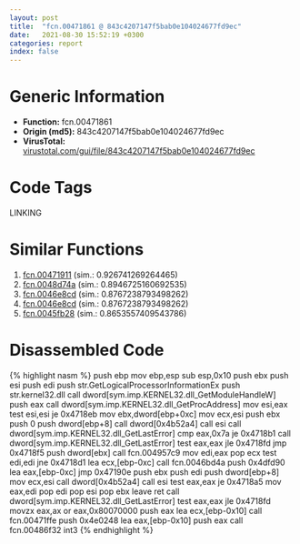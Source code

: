 ```yaml
---
layout: post
title:  "fcn.00471861 @ 843c4207147f5bab0e104024677fd9ec"
date:   2021-08-30 15:52:19 +0300
categories: report
index: false
---
```


# Generic Information
- **Function:** fcn.00471861
- **Origin (md5):** 843c4207147f5bab0e104024677fd9ec
- **VirusTotal:** [virustotal.com/gui/file/843c4207147f5bab0e104024677fd9ec][virustotal_ref]

# Code Tags
<span class="tag" id="LINKING">LINKING</span>


# Similar Functions

1. [fcn.00471911][similar_1_ref] (sim.: 0.926741269264465)
2. [fcn.0048d74a][similar_2_ref] (sim.: 0.8946725160692535)
3. [fcn.0046e8cd][similar_3_ref] (sim.: 0.8767238793498262)
4. [fcn.0046e8cd][similar_4_ref] (sim.: 0.8767238793498262)
5. [fcn.0045fb28][similar_5_ref] (sim.: 0.8653557409543786)


# Disassembled Code

{% highlight nasm %}
push ebp
mov ebp,esp
sub esp,0x10
push ebx
push esi
push edi
push str.GetLogicalProcessorInformationEx
push str.kernel32.dll
call dword[sym.imp.KERNEL32.dll_GetModuleHandleW]
push eax
call dword[sym.imp.KERNEL32.dll_GetProcAddress]
mov esi,eax
test esi,esi
je 0x4718eb
mov ebx,dword[ebp+0xc]
mov ecx,esi
push ebx
push 0
push dword[ebp+8]
call dword[0x4b52a4]
call esi
call dword[sym.imp.KERNEL32.dll_GetLastError]
cmp eax,0x7a
je 0x4718b1
call dword[sym.imp.KERNEL32.dll_GetLastError]
test eax,eax
jle 0x4718fd
jmp 0x4718f5
push dword[ebx]
call fcn.004957c9
mov edi,eax
pop ecx
test edi,edi
jne 0x4718d1
lea ecx,[ebp-0xc]
call fcn.0046bd4a
push 0x4dfd90
lea eax,[ebp-0xc]
jmp 0x47190e
push ebx
push edi
push dword[ebp+8]
mov ecx,esi
call dword[0x4b52a4]
call esi
test eax,eax
je 0x4718a5
mov eax,edi
pop edi
pop esi
pop ebx
leave 
ret 
call dword[sym.imp.KERNEL32.dll_GetLastError]
test eax,eax
jle 0x4718fd
movzx eax,ax
or eax,0x80070000
push eax
lea ecx,[ebp-0x10]
call fcn.00471ffe
push 0x4e0248
lea eax,[ebp-0x10]
push eax
call fcn.00486f32
int3 
{% endhighlight %}


[similar_1_ref]: /report/fcn.00471911@ba63c5f75a2177720b184529dbf918cf
[similar_2_ref]: /report/fcn.0048d74a@94f83197373b17ab8b5225c0900d14de
[similar_3_ref]: /report/fcn.0046e8cd@27ac6b5c7fa1ad11790cdc733c25a701
[similar_4_ref]: /report/fcn.0046e8cd@9b5524245506621a9773176393787e61
[similar_5_ref]: /report/fcn.0045fb28@ba5ec83721de3ca10b3c9583f3b2c6a1
[virustotal_ref]: https://www.virustotal.com/gui/file/843c4207147f5bab0e104024677fd9ec